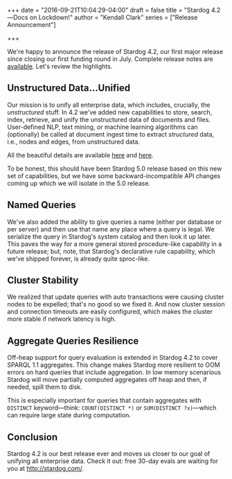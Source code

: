 +++
date = "2016-09-21T10:04:29-04:00"
draft = false 
title = "Stardog 4.2—Docs on Lockdown!"
author = "Kendall Clark"
series = ["Release Announcement"]

+++

We're happy to announce the release of Stardog 4.2, our first major release
since closing our first funding round in July. Complete release notes 
are [available](http://docs.stardog.com/release-notes/). Let's review the highlights.<!--more-->

## Unstructured Data...Unified

Our mission is to unify all enterprise data, which includes, crucially, the
*unstructured* stuff. In 4.2 we've added new capabilities to store, search,
index, retrieve, and unify the unstructured data of documents and files.
User-defined NLP, text mining, or machine learning algorithms can (optionally)
be called at document ingest time to extract *structured* data, i.e., nodes and
edges, from unstructured data.

All the beautiful details are
available [here](http://blog.stardog.com/unifying-unstructured-data/)
and [here](http://docs.stardog.com/).

To be honest, this should have been Stardog 5.0 release based on this new set of
capabilities, but we have some backward-incompatible API changes coming up which
we will isolate in the 5.0 release.

## Named Queries

We've also added the ability to give queries a name (either per database or per
server) and then use that name any place where a query is legal. We serialize
the query in Stardog's system catalog and then look it up later. This paves the
way for a more general stored procedure-like capability in a future release;
but, note, that Stardog's declarative rule capability, which we've shipped
forever, is already quite sproc-like.

## Cluster Stability

We realized that update queries with auto transactions were causing cluster
nodes to be expelled; that's no good so we fixed it. And now cluster session and
connection timeouts are easily configured, which makes the cluster more stable
if network latency is high.

## Aggregate Queries Resilience

Off-heap support for query evaluation is extended in Stardog 4.2 to cover SPARQL
1.1 aggregates. This change makes Stardog more resilient to OOM errors on hard
queries that include aggregation. In low memory scenarious Stardog will move
partially computed aggregates off heap and then, if needed, spill them to disk.
 
This is especially important for queries that contain aggregates with `DISTINCT`
keyword—think: `COUNT(DISTINCT *)` or `SUM(DISTINCT ?x)`—which can require large
state during computation.

## Conclusion

Stardog 4.2 is our best release ever and moves us closer to our goal of unifying
all enterprise data. Check it out: free 30-day evals are waiting for you at
http://stardog.com/.

